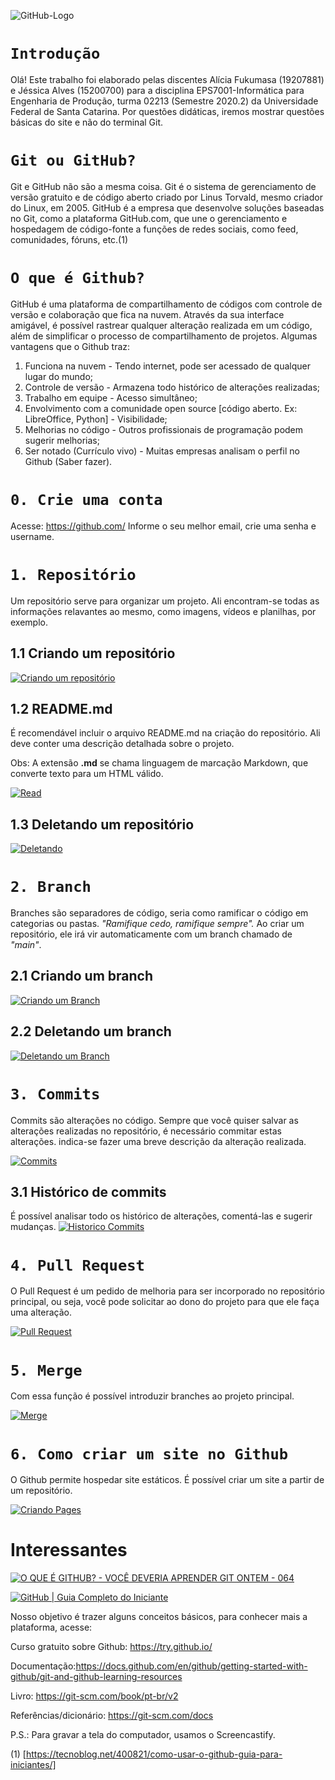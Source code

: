 

![GitHub-Logo](https://user-images.githubusercontent.com/82068739/115130169-9b6d4200-9fc3-11eb-8148-8eee8967cee6.png)
# `Introdução`

Olá! Este trabalho foi elaborado pelas discentes Alícia Fukumasa (19207881) e Jéssica Alves (15200700) para a disciplina EPS7001-Informática para Engenharia de Produção, turma 02213 (Semestre 2020.2) da Universidade Federal de Santa Catarina.
Por questões didáticas, iremos mostrar questões básicas do site e não do terminal Git. 


# `Git ou GitHub?`

Git e GitHub não são a mesma coisa. Git é o sistema de gerenciamento de versão gratuito e de código aberto criado por Linus Torvald, mesmo criador do Linux, em 2005. GitHub é a empresa que desenvolve soluções baseadas no Git, como a plataforma GitHub.com, que une o gerenciamento e hospedagem de código-fonte a funções de redes sociais, como feed, comunidades, fóruns, etc.(1)


# `O que é Github?`

GitHub é uma plataforma de compartilhamento de códigos com controle de versão e colaboração que fica na nuvem. Através da sua interface amigável, é possível rastrear qualquer alteração realizada em um código, além de simplificar o processo de compartilhamento de projetos. Algumas vantagens que o Github traz:

1. Funciona na nuvem - Tendo internet, pode ser acessado de qualquer lugar do mundo;
2. Controle de versão - Armazena todo histórico de alterações realizadas;
3. Trabalho em equipe - Acesso simultâneo;
4. Envolvimento com a comunidade open source [código aberto. Ex: LibreOffice, Python] - Visibilidade;
5. Melhorias no código - Outros profissionais de programação podem sugerir melhorias;
6. Ser notado (Currículo vivo) - Muitas empresas analisam o perfil no Github (Saber fazer).


# `0. Crie uma conta`

Acesse: https://github.com/
Informe o seu melhor email, crie uma senha e username. 


# `1. Repositório`

Um repositório serve para organizar um projeto. Ali encontram-se todas as informações relavantes ao mesmo, como imagens, vídeos e planilhas, por exemplo. 
 
 
## 1.1 Criando um repositório 

[![Criando um repositório](http://img.youtube.com/vi/u4TE-pJXZMI/0.jpg)](http://www.youtube.com/watch?v=u4TE-pJXZMI "Criando um repositório")


## 1.2 README.md

É recomendável incluir o arquivo README.md na criação do repositório. Ali deve conter uma descrição detalhada sobre o projeto.

Obs: A extensão **.md** se chama linguagem de marcação Markdown, que converte texto para um HTML válido.

[![Read](http://img.youtube.com/vi/u4TE-pJXZMI/0.jpg)](http://www.youtube.com/watch?v=u4TE-pJXZMI "Read")


## 1.3 Deletando um repositório 
[![Deletando](http://img.youtube.com/vi/u4TE-pJXZMI/0.jpg)](http://www.youtube.com/watch?v=u4TE-pJXZMI "Deletando")


# `2. Branch`

Branches são separadores de código, seria como ramificar o código em categorias ou pastas. *"Ramifique cedo, ramifique sempre".*
Ao criar um repositório, ele irá vir automaticamente com um branch chamado de *"main"*.


## 2.1 Criando um branch

[![Criando um Branch](http://img.youtube.com/vi/u4TE-pJXZMI/0.jpg)](http://www.youtube.com/watch?v=u4TE-pJXZMI "Criando um Branch")


## 2.2 Deletando um branch

[![Deletando um Branch](http://img.youtube.com/vi/u4TE-pJXZMI/0.jpg)](http://www.youtube.com/watch?v=u4TE-pJXZMI "Deletando um Branch")

# `3. Commits`

Commits são alterações no código. 
Sempre que você quiser salvar as alterações realizadas no repositório, é necessário commitar estas alterações. 
indica-se fazer uma breve descrição da alteração realizada. 

[![Commits](http://img.youtube.com/vi/u4TE-pJXZMI/0.jpg)](http://www.youtube.com/watch?v=u4TE-pJXZMI "Commits")


## 3.1 Histórico de commits

É possível analisar todo os histórico de alterações, comentá-las e sugerir mudanças.
[![Historico Commits](http://img.youtube.com/vi/u4TE-pJXZMI/0.jpg)](http://www.youtube.com/watch?v=u4TE-pJXZMI "Historico Commits")


# `4. Pull Request`

O Pull Request é um pedido de melhoria para ser incorporado no repositório principal, ou seja, você pode solicitar ao dono do projeto para que ele faça uma alteração.


[![Pull Request](http://img.youtube.com/vi/u4TE-pJXZMI/0.jpg)](http://www.youtube.com/watch?v=u4TE-pJXZMI "Pull Request")


# `5. Merge`

Com essa função é possível introduzir branches ao projeto principal. 

[![Merge](http://img.youtube.com/vi/u4TE-pJXZMI/0.jpg)](http://www.youtube.com/watch?v=u4TE-pJXZMI "Merge")



# `6. Como criar um site no Github`

O Github permite hospedar site estáticos. 
É possível criar um site a partir de um repositório.


[![Criando Pages](http://img.youtube.com/vi/u4TE-pJXZMI/0.jpg)](http://www.youtube.com/watch?v=u4TE-pJXZMI "Criando Pages")






# Interessantes

[![O QUE É GITHUB? - VOCÊ DEVERIA APRENDER GIT ONTEM - 064](http://img.youtube.com/vi/ZDo_f3ZibFA/0.jpg)](http://www.youtube.com/watch?v=ZDo_f3ZibFA "O QUE É GITHUB? - VOCÊ DEVERIA APRENDER GIT ONTEM - 064")

[![GitHub | Guia Completo do Iniciante](http://img.youtube.com/vi/UbJLOn1PAKw/0.jpg)](http://www.youtube.com/watch?v=UbJLOn1PAKw "GitHub | Guia Completo do Iniciante")

Nosso objetivo é trazer alguns conceitos básicos, para conhecer mais a plataforma, acesse:

Curso gratuito sobre Github: https://try.github.io/ 

Documentação:https://docs.github.com/en/github/getting-started-with-github/git-and-github-learning-resources

Livro: https://git-scm.com/book/pt-br/v2

Referências/dicionário: https://git-scm.com/docs

P.S.: Para gravar a tela do computador, usamos o Screencastify.

(1) [https://tecnoblog.net/400821/como-usar-o-github-guia-para-iniciantes/]

